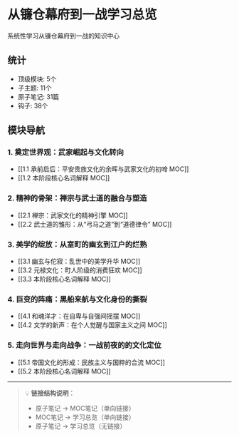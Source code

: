 # 从镰仓幕府到一战学习总览

系统性学习从镰仓幕府到一战的知识中心

## 统计

- 顶级模块: 5个
- 子主题: 11个
- 原子笔记: 31篇
- 钩子: 38个

## 模块导航

### 1. 奠定世界观：武家崛起与文化转向

- [[1.1 承前启后：平安贵族文化的余晖与武家文化的初啼 MOC]]
- [[1.2 本阶段核心名词解释 MOC]]

### 2. 精神的骨架：禅宗与武士道的融合与塑造

- [[2.1 禅宗：武家文化的精神引擎 MOC]]
- [[2.2 武士道的雏形：从“弓马之道”到“道德律令” MOC]]

### 3. 美学的绽放：从室町的幽玄到江户的烂熟

- [[3.1 幽玄与佗寂：乱世中的美学升华 MOC]]
- [[3.2 元禄文化：町人阶级的消费狂欢 MOC]]
- [[3.3 本阶段核心名词解释 MOC]]

### 4. 巨变的阵痛：黑船来航与文化身份的撕裂

- [[4.1 和魂洋才：在自卑与自强间摇摆 MOC]]
- [[4.2 文学的新声：在个人觉醒与国家主义之间 MOC]]

### 5. 走向世界与走向战争：一战前夜的的文化定位

- [[5.1 帝国文化的形成：民族主义与国粹的合流 MOC]]
- [[5.2 本阶段核心名词解释 MOC]]

---

> 💡 **链接结构说明**：
> - 原子笔记 → MOC笔记（单向链接）
> - MOC笔记 → 学习总览（单向链接）
> - 原子笔记 → 学习总览（无链接）
